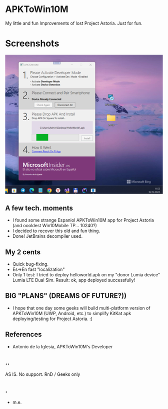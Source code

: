 # APKToWin10M
My little and fun Improvements of lost Project Astoria. Just for fun.

# Screenshots
![](Images/shot1.png)

## A few tech. moments
- I found some strange Espaniol APKToWin10M app for Project Astoria (and oooldest Win10Mobile TP... 10240?)
- I decided to recover this old and fun thing. 
- Done! JetBrains decompiler used.

## My 2 cents
- Quick bug-fixing.
- Es->En fast "localization"
- Only 1 test: I tried to deploy helloworld.apk on my "donor Lumia device" 
  Lumia LTE Dual Sim. Result: ok, app deployed successfully!

## BIG "PLANS" (DREAMS OF FUTURE?))
- I hope that one day some geeks will build multi-platform version of APKToWin10M (UWP, Android, etc.) 
  to simplify KitKat apk deploying/testing for Project Astoria. :) 

## References
- Antonio de la Iglesia, APKToWin10M's Developer

## ..
AS IS. No support. RnD / Geeks only  

## .
- m.e.